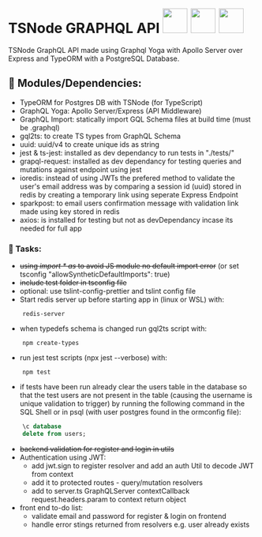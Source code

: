 # TSNode GRAPHQL API <img src="https://user-images.githubusercontent.com/841294/53402609-b97a2180-39ba-11e9-8100-812bab86357c.png" height="50" /> <img src="https://github.com/graphql/graphql-spec/blob/master/resources/GraphQL%20Logo.svg" height="50" /> <img src="https://raw.githubusercontent.com/remojansen/logo.ts/master/ts.png" height="50" />

TSNode GraphQL API made using Graphql Yoga with Apollo Server over Express and TypeORM with a PostgreSQL Database.

## :floppy_disk: Modules/Dependencies:
- TypeORM for Postgres DB with TSNode (for TypeScript)
- GraphQL Yoga: Apollo Server/Express (API Middleware)
- GraphQL Import: statically import GQL Schema files at build time (must be .graphql)
- gql2ts: to create TS types from GraphQL Schema
- uuid: uuid/v4 to create unique ids as string
- jest & ts-jest: installed as dev dependancy to run tests in "./tests/"
- grapql-request: installed as dev dependancy for testing queries and mutations against endpoint using jest
- ioredis: instead of using JWTs the prefered method to validate the user's email address was by comparing a session id (uuid) stored in redis by creating a temporary link using seperate Express Endpoint
- sparkpost: to email users confirmation message with validation link made using key stored in redis
- axios: is installed for testing but not as devDependancy incase its needed for full app

### :memo: Tasks:
- ~~using *import * as* to avoid JS module no default import error~~ (or set tsconfig "allowSyntheticDefaultImports": true)
- ~~include test folder in tsconfig file~~
- optional: use tslint-config-prettier and tslint config file
- Start redis server up before starting app in (linux or WSL) with:
```
    redis-server
```
- when typedefs schema is changed run gql2ts script with: 
```
    npm create-types
```
- run jest test scripts (npx jest --verbose) with:
```
    npm test
```
- if tests have been run already clear the users table in the database so that the test users are not present in the table (causing the username is unique validation to trigger) by running the following command in the SQL Shell or in psql (with user postgres found in the ormconfig file):
```sql
    \c database
    delete from users;
``` 
- ~~backend validation for register and login in utils~~
- Authentication using JWT:
    - add jwt.sign to register resolver and add an auth Util to decode JWT from context 
    - add it to protected routes - query/mutation resolvers
    - add to server.ts GraphQLServer contextCallback request.headers.param to context return object
- front end to-do list:
    - validate email and password for register & login on frontend
    - handle error stings returned from resolvers e.g. user already exists

